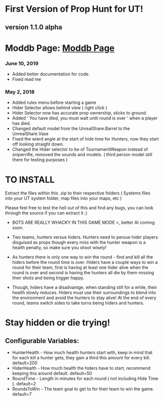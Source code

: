 # First Version of Prop Hunt for UT! 
## version 1.1.0 alpha

# Moddb Page: [Moddb Page](https://www.moddb.com/mods/prophunt-for-ut99)

### June 10, 2019
* Added better documentation for code.
* Fixed read me


### May 2, 2018
* Added rules menu before starting a game 
* Hider Selector allows behind view ( right click ) 
* Hider Selector now has accurate prop ownership, sticks to ground.
* Added ' You have died, you must wait until round is over ' when a player has died.
* Changed default model from the UnrealShare.Barrel to the UnrealShare.Vase
* Fixed the wierd angle at the start of hide time for Hunters, now they start off looking straight down. 
* Changed the Hider selector to be of TournamentWeapon instead of sniperrifle, removed the sounds and models. ( third person model still there for testing purposes )


# TO INSTALL
Extract the files within this .zip to their respective folders ( Systems files into your UT system folder, map files into your maps, etc )

Please feel free to test the hell out of this and find any bugs, you can look through the source if you can extract it ;)

* BOTS ARE REALLY WHACKY IN THIS GAME MODE <, better AI coming soon.


* Two teams, hunters versus hiders. Hunters need to persue hider players disguised as props though every miss with the hunter weapon is a health penalty, so make sure you shoot wisely!

* As hunters there is only one way to win the round - find and kill all the hiders before the round time is over. Hiders have a couple ways to win a round for their team, first is having at least one hider alive when the round is over and second is having the hunters all die by them missing their shots and being trigger happy.

* Though, hiders have a disadvantge, when standing still for a while, their health slowly reduces. Hiders must use their surroundings to blend into the environment and avoid the hunters to stay alive! At the end of every round, teams switch sides to take turns being hiders and hunters. 

# Stay hidden or die trying!

## Configurable Variables:
* HunterHealth - How much health hunters start with, keep in mind that for each kill a hunter gets, they gain a third this amount for every kill. default=200
* HiderHealth - How much health the hiders have to start, recommend keeping this around default. default=50
* RoundTime - Length in minutes for each round ( not including Hide Time ). default=2
* RoundsToWin - The team goal to get to for their team to win the game. default=7
